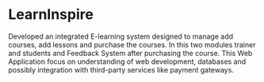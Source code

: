 # LearnInspire
Developed an integrated E-learning system designed to manage add courses, add lessons and purchase the courses. In this two modules trainer and students and Feedback System after purchasing the course. This Web Application focus on understanding of web development, databases and possibly integration with third-party services like payment gateways.
